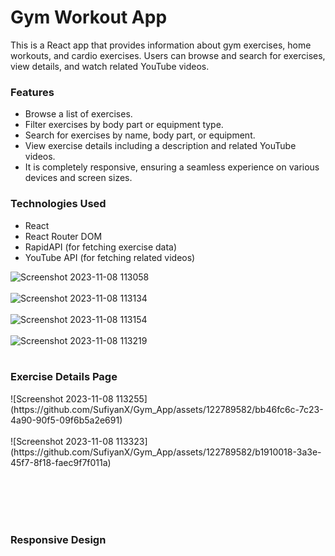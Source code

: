 <h1>Gym Workout App</h1>
<p >
  This is a React app that provides information about gym exercises, home workouts, and cardio exercises. Users can browse and search for exercises, view details, and watch related YouTube videos.
</p>
<h3>Features</h3>
 <ul>
        <li>Browse a list of exercises.</li>
        <li>Filter exercises by body part or equipment type.</li>
        <li>Search for exercises by name, body part, or equipment.</li>
        <li>View exercise details including a description and related YouTube videos.</li>
        <li>It is completely responsive, ensuring a seamless experience on various devices and screen sizes.</li>
    </ul>

<h3>Technologies Used</h3>
  <ul>
        <li>React</li>
        <li>React Router DOM</li>
        <li>RapidAPI (for fetching exercise data)</li>
        <li>YouTube API (for fetching related videos)</li>
    </ul>

![Screenshot 2023-11-08 113058](https://github.com/SufiyanX/Gym_App/assets/122789582/c5483823-d555-42a9-a56a-ae899d2d71eb)
<br></br>
![Screenshot 2023-11-08 113134](https://github.com/SufiyanX/Gym_App/assets/122789582/cbe705e5-54f6-4691-b633-a8f2474b025e)
<br></br>
![Screenshot 2023-11-08 113154](https://github.com/SufiyanX/Gym_App/assets/122789582/fcf7433a-78fb-4b9e-8c8e-0cf669680519)
<br></br>
![Screenshot 2023-11-08 113219](https://github.com/SufiyanX/Gym_App/assets/122789582/3f0ab1eb-7daa-42d3-bf4f-d6a1d1e9e8fa)
<br></br>
<h3>Exercise Details Page</h3>
![Screenshot 2023-11-08 113255](https://github.com/SufiyanX/Gym_App/assets/122789582/bb46fc6c-7c23-4a90-90f5-09f6b5a2e691)
<br></br>
![Screenshot 2023-11-08 113323](https://github.com/SufiyanX/Gym_App/assets/122789582/b1910018-3a3e-45f7-8f18-faec9f7f011a)

<br></br>
<br></br>
<h3>Responsive Design</h3>
<br></br>
<br></br>
<br></br>
<br></br>
<br></br>
<br></br>
<br></br>
